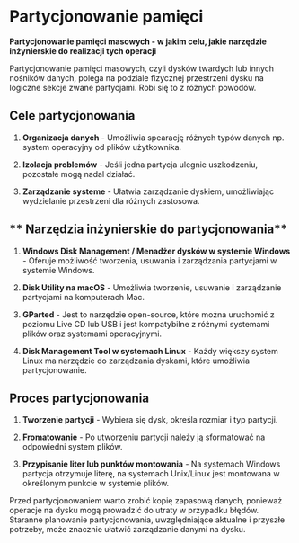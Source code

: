 # **Partycjonowanie pamięci**

**Partycjonowanie pamięci masowych - w jakim celu, jakie narzędzie inżynierskie do realizacji tych operacji**

Partycjonowanie pamięci masowych, czyli dysków twardych lub innych nośników danych, polega na podziale fizycznej przestrzeni dysku na logiczne sekcje zwane partycjami. Robi się to z różnych powodów.

## **Cele partycjonowania**

1. **Organizacja danych** - Umożliwia spearację różnych typów danych np. system operacyjny od plików użytkownika.

2. **Izolacja problemów** - Jeśli jedna partycja ulegnie uszkodzeniu, pozostałe mogą nadal działać.

3. **Zarządzanie systeme** - Ułatwia zarządzanie dyskiem, umożliwiając wydzielanie przestrzeni dla różnych zastosowa.

## ** Narzędzia inżynierskie do partycjonowania**

1. **Windows Disk Management / Menadżer dysków w systemie Windows** - Oferuje możliwość tworzenia, usuwania i zarządzania
   partycjami w systemie Windows.

2. **Disk Utility na macOS** - Umożliwia tworzenie, usuwanie i zarządzanie partycjami na komputerach Mac.

3. **GParted** - Jest to narzędzie open-source, które można uruchomić z poziomu Live CD lub USB i jest kompatybilne z różnymi
   systemami plików oraz systemami operacyjnymi.

4. **Disk Management Tool w systemach Linux** - Każdy większy system Linux ma narzędzie do zarządzania dyskami, które umożliwia partycjonowanie.

## **Proces partycjonowania**

1. **Tworzenie partycji** - Wybiera się dysk, określa rozmiar i typ partycji.

2. **Fromatowanie** - Po utworzeniu partycji należy ją sformatować na odpowiedni system plików.

3. **Przypisanie liter lub punktów montowania** - Na systemach Windows partycja otrzymuje literę, na systemach Unix/Linux jest montowana w określonym punkcie
   w systemie plików.

Przed partycjonowaniem warto zrobić kopię zapasową danych, ponieważ operacje na dysku mogą prowadzić do utraty w przypadku błędów.
Staranne planowanie partycjonowania, uwzględniające aktualne i przyszłe potrzeby, może znacznie ułatwić zarządzanie danymi na dysku.

